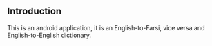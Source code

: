 ## Introduction
This  is an android application, it is an English-to-Farsi, vice versa and English-to-English dictionary.
